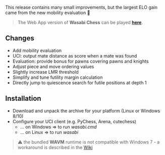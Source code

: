 
This release contains many small improvements, but the largest ELO gain came from the new mobility evaluation :cartwheeling:
> The Web App version of **Wasabi Chess** can be played [**here**](https://mhonert.github.io/chess).

## Changes
- Add mobility evaluation
- UCI: output mate distance as score when a mate was found
- Evaluation: provide bonus for pawns covering pawns and knights
- Adjust piece and move ordering values
- Slightly increase LMR threshold
- Simplify and tune futility margin calculation
- Directly jump to quiescence search for futile positions at depth 1

## Installation
- Download and unpack the archive for your platform (Linux or Windows 8/10)
- Configure your UCI client (e.g. PyChess, Arena, cutechess)
  - &hellip; on Windows &rArr; to run *wasabi.cmd*
  - &hellip; on Linux &rArr; to run *wasabi*
 
> :warning: the bundled **WAVM** runtime is not compatible with Windows 7 - a workaround is described in the [Wiki](https://github.com/mhonert/chess/wiki/Windows-7)

